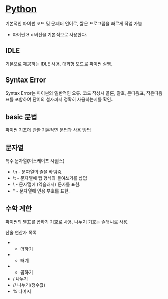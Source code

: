 # [Python](https://github.com/11618nathan/Python) 

기본적인 파이썬 코드 및 문제터 언어로, 짧은 프로그램을 빠르게 작업 가능

* 파이썬 3.x 버전을 기본적으로 사용한다.

## IDLE

기본으로 제공하는 IDLE 사용.
대화형 모드로 파이썬 실행.

## Syntax Error

Syntax Error는 파이썬의 일반적인 오류. 
코드 작성시 콜론, 괄호, 큰따옴표, 작은따옴표를 포함하여 단어의 철자까지 정확히 사용하는지를 확인.

## basic 문법

파이썬 기초에 관한 기본적인 문법과 사용 방법

## 문자열

특수 문자열(이스케이프 시퀀스) 
* \n - 문자열의 줄을 바꿔줌.
* \t - 문자열에 탭 형식의 들여쓰기를 삽입
* \\ - 문자열에 \(역슬래시) 문자를 표현.
* \" - 문자열에 인용 부호를 표현.

## 수학 계한

파이썬의 별표를 곱하기 기호로 사용.
나누기 기호는 슬래시로 사용.

산술 연산자 목록
* + 더하기
* - 빼기
* * 곱하기
* / 나누기
* // 나누기(정수값)
* % 나머지
